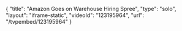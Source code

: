 {
    "title": "Amazon Goes on Warehouse Hiring Spree",
    "type": "solo",
    "layout": "iframe-static",
    "videoId": "123195964",
    "url": "\/tvpembed\/123195964"
}